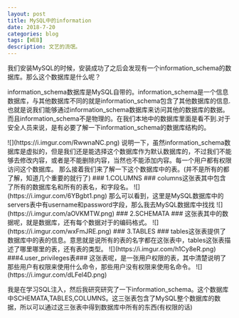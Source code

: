 ```yaml
---
layout: post
title: MySQL中的information
date: 2018-7-20
categories: blog
tags: [WEB]
description: 文艺的流氓。
---
```

我们安装MySQL的时候，安装成功了之后会发现有一个information_schema的数据库。那么这个数据库是什么呢？<br>
<p>information_schema数据库是MySQL自带的。information_schema是一个信息数据库，与其他数据库不同的就是information_schema包含了其他数据库的信息.也就是说我们能够通过information_schema数据库来访问其他的数据库的数据。而且information_schema不是物理的。在我们本地中的数据库里面是看不到.对于安全人员来说，是有必要了解一下information_schema的数据库结构的。</p>
![](https://i.imgur.com/RwwnaNC.png)
说明一下，虽然information_schema数据库是虚拟的，但是我们还是能选择这个数据库作为默认数据库的，不过我们不能够去修改内容，或者是不能删除内容，当然也不能添加内容。每一个用户都有权限访问这个数据库。
那么接着我们来了解一下这个数据库中的表。(并不是所有的都了解，知道几个重要的就行了)
### 1.COLUMNS ###
columns这张表其中包含了所有的数据库名和所有的表名，和字段名。
![](https://i.imgur.com/6YBgbt1.png)
那么可以看到，这里是MySQL数据库中的servers表中有username和password字段，那么我去MySQL数据库中找找
![](https://i.imgur.com/aOVKMTW.png)
### 2.SCHEMATA ###
这张表其中的数据呢，就是数据库，还有每个数据对于的编码格式。
![](https://i.imgur.com/wxFmJRE.png)
### 3.TABLES ###
tables这张表提供了数据库中的表的信息。意思就是说所有的表的名字都在这张表中，tables这张表描述了哪里哪里的表，还有表的类型。
![](https://i.imgur.com/h1Cy8eR.png)
###4.user_privileges表###
这张表呢，是一张用户权限的表，其中清楚说明了那些用户有权限来使用什么命令，那些用户没有权限来使用名命令。
![](https://i.imgur.com/dLFel4D.png)
<p>我是在学习SQL注入，然后我研究研究了一下information_schema。这个数据库中SCHEMATA,TABLES,COLUMNS。这三张表包含了MySQL整个数据库的数据，所以可以通过这三张表中得到数据库中所有的东西(有权限的话)</p>
